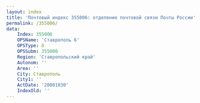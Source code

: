 ```yaml
---
layout: index
title: 'Почтовый индекс 355006: отделение почтовой связи Почты России'
permalink: /355006/
data:
    Index: 355006
    OPSName: 'Ставрополь 6'
    OPSType: О
    OPSSubm: 355000
    Region: 'Ставропольский край'
    Autonom: ''
    Area: ''
    City: Ставрополь
    City1: ''
    ActDate: '20001030'
    IndexOld: ''
---
```

